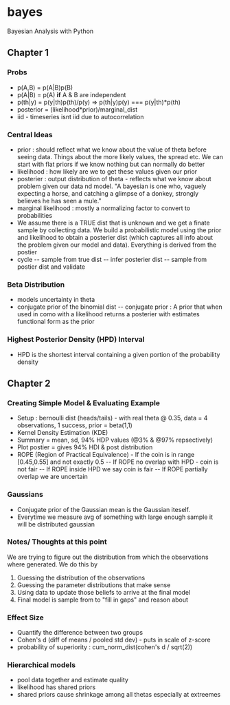 # bayes
Bayesian Analysis with Python

## Chapter 1
### Probs
- p(A,B) = p(A|B)p(B)
- p(A|B) = p(A) **if** A & B are independent
- p(th|y) = p(y|th)p(th)/p(y) => p(th|y)p(y) === p(y|th)*p(th)
- posterior = (likelihood*prior)/marginal_dist
- iid - timeseries isnt iid due to autocorrelation

### Central Ideas
- prior : should reflect what we know about the value of theta before seeing data. Things about the more likely values, the spread etc. We can start with flat priors if we know nothing but can normally do better
- likelihood : how likely are we to get these values given our prior
- posterier : output distribution of theta - reflects what we know about problem given our data nd model. "A bayesian is one who, vaguely expecting a horse, and catching a glimpse of a donkey, strongly believes he has seen a mule."
- marginal likelihood : mostly a normalizing factor to convert to probabilities
- We assume there is a TRUE dist that is unknown and we get a finate sample by collecting data. We build a probabilistic model using the prior and likelihood to obtain a posterier dist (which captures all info about the problem given our model and data). Everything is derived from the postier
- cycle
-- sample from true dist
-- infer posterier dist
-- sample from postier dist and validate


### Beta Distribution
- models uncertainty in theta
- conjugate prior of the binomial dist 
-- conjugate prior : A prior that when used in como with a likelihood returns a posterier with estimates functional form as the prior

### Highest Posterior Density (HPD) Interval
- HPD is the shortest interval containing a given portion of the probability density


## Chapter 2
### Creating Simple Model & Evaluating Example
- Setup : bernoulli dist (heads/tails) - with real theta @ 0.35, data = 4 observations, 1 success, prior = beta(1,1)
- Kernel Density Estimation (KDE)
- Summary = mean, sd, 94% HDP values (@3% & @97% repsectively)
- Plot postier = gives 94% HDI & post distribution
- ROPE (Region of Practical Equivalence) - If the coin is in range [0.45,0.55] and not exactly 0.5
-- If ROPE no overlap with HPD - coin is not fair
-- If ROPE inside HPD we say coin is fair
-- If ROPE partially overlap we are uncertain

### Gaussians
- Conjugate prior of the Gaussian mean is the Gaussian iteself. 
- Everytime we measure avg of something with large enough sample it will be distributed gaussian 

### Notes/ Thoughts at this point
We are trying to figure out the distribution from which the observations where generated. We do this by 
1. Guessing the distribution of the observations
2. Guessing the parameter distributions that make sense
3. Using data to update those beliefs to arrive at the final model
4. Final model is sample from to "fill in gaps" and reason about

### Effect Size
- Quantify the difference between two groups
- Cohen's d (diff of means / pooled std dev) - puts in scale of z-score
- probability of superiority : cum_norm_dist(cohen's d / sqrt(2))

### Hierarchical models
- pool data together and estimate quality 
- likelihood has shared priors
- shared priors cause shrinkage among all thetas especially at extreemes